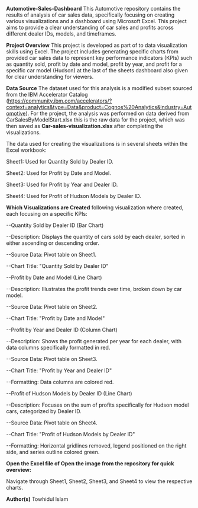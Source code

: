 **Automotive-Sales-Dashboard**
This Automotive repository contains the results of analysis of car sales data, specifically focusing on creating various visualizations and a dashboard using Microsoft Excel. This project aims to provide a clear understanding of car sales and profits across different dealer IDs, models, and timeframes.

**Project Overview**
This project is developed as part of to data visualization skills using Excel. The project includes generating specific charts from provided car sales data to represent key performance indicators (KPIs) such as quantity sold, profit by date and model, profit by year, and profit for a specific car model (Hudson) at the last of the sheets dashboard also given for clear understanding for viewers.
  
**Data Source**
The dataset used for this analysis is a modified subset sourced from the IBM Accelerator Catalog 
(https://community.ibm.com/accelerators/?context=analytics&type=Data&product=Cognos%20Analytics&industry=Automotive). 
For the project, the analysis was performed on data derived from CarSalesByModelStart.xlsx this is the raw data for the project, 
which was then saved as **Car-sales-visualization.xlsx** after completing the visualizations.

The data used for creating the visualizations is in several sheets within the Excel workbook:

Sheet1: Used for Quantity Sold by Dealer ID.

Sheet2: Used for Profit by Date and Model.

Sheet3: Used for Profit by Year and Dealer ID.

Sheet4: Used for Profit of Hudson Models by Dealer ID.

**Which Visualizations are Created**
following visualization where created, each focusing on a specific KPIs:

--Quantity Sold by Dealer ID (Bar Chart)

--Description: Displays the quantity of cars sold by each dealer, sorted in either ascending or descending order.

--Source Data: Pivot table on Sheet1.

--Chart Title: "Quantity Sold by Dealer ID"

--Profit by Date and Model (Line Chart)

--Description: Illustrates the profit trends over time, broken down by car model.

--Source Data: Pivot table on Sheet2.

--Chart Title: "Profit by Date and Model"

--Profit by Year and Dealer ID (Column Chart)

--Description: Shows the profit generated per year for each dealer, with data columns specifically formatted in red.

--Source Data: Pivot table on Sheet3.

--Chart Title: "Profit by Year and Dealer ID"

--Formatting: Data columns are colored red.

--Profit of Hudson Models by Dealer ID (Line Chart)

--Description: Focuses on the sum of profits specifically for Hudson model cars, categorized by Dealer ID.

--Source Data: Pivot table on Sheet4.

--Chart Title: "Profit of Hudson Models by Dealer ID"

--Formatting: Horizontal gridlines removed, legend positioned on the right side, and series outline colored green.


**Open the Excel file of Open the image from the repository for quick overview:**

Navigate through Sheet1, Sheet2, Sheet3, and Sheet4 to view the respective charts.

**Author(s)**
Towhidul Islam 
